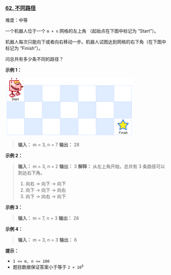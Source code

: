 ### [62\. 不同路径](https://leetcode.cn/problems/unique-paths/)

难度：中等

一个机器人位于一个 <code>m &times; n</code> 网格的左上角 （起始点在下图中标记为 “Start”）。

机器人每次只能向下或者向右移动一步。机器人试图达到网格的右下角（在下图中标记为 “Finish”）。

问总共有多少条不同的路径？

**示例 1：**

![](./assets/img/Question0062.png)

> **输入：** m = 3, n = 7
> **输出：** 28

**示例 2：**

> **输入：** m = 3, n = 2
> **输出：** 3
> **解释：**
> 从左上角开始，总共有 3 条路径可以到达右下角。
>
> 1. 向右 -> 向下 -> 向下
> 2. 向下 -> 向下 -> 向右
> 3. 向下 -> 向右 -> 向下

**示例 3：**

> **输入：** m = 7, n = 3
> **输出：** 28

**示例 4：**

> **输入：** m = 3, n = 3
> **输出：** 6

**提示：**

- `1 <= m, n <= 100`
- 题目数据保证答案小于等于 <code>2 &times; 10<sup>9</sup></code>
